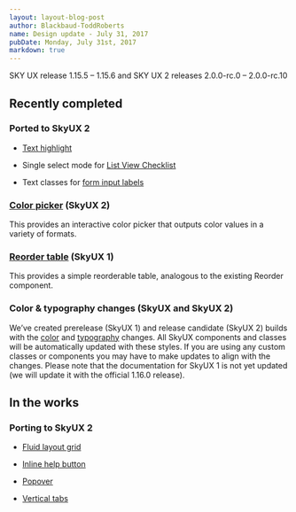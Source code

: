 ```yaml
---
layout: layout-blog-post
author: Blackbaud-ToddRoberts
name: Design update - July 31, 2017
pubDate: Monday, July 31st, 2017
markdown: true
---
```


SKY UX release 1.15.5 – 1.15.6 and SKY UX 2 releases 2.0.0-rc.0 – 2.0.0-rc.10

<!-- more -->

## Recently completed

### Ported to SkyUX 2

-   [Text highlight](https://developer.blackbaud.com/skyux2/components/text-highlight)

-   Single select mode for [List View Checklist](https://developer.blackbaud.com/skyux2/components/list-view-checklist)

-   Text classes for [form input labels](https://developer.blackbaud.com/skyux2/components/form)

### [Color picker](https://developer.blackbaud.com/skyux2/components/colorpicker) (SkyUX 2)

This provides an interactive color picker that outputs color values in a variety of formats.

### [Reorder table](http://skyux.developer.blackbaud.com/components/reordertable/) (SkyUX 1)

This provides a simple reorderable table, analogous to the existing Reorder component.

### Color & typography changes (SkyUX and SkyUX 2) 

We’ve created prerelease (SkyUX 1) and release candidate (SkyUX 2) builds with the [color](https://developer.blackbaud.com/skyux2/design/color) and [typography](https://developer.blackbaud.com/skyux2/design/typography) changes. All SkyUX components and classes will be automatically updated with these styles. If you are using any custom classes or components you may have to make updates to align with the changes. Please note that the documentation for SkyUX 1 is not yet updated (we will update it with the official 1.16.0 release).

## In the works 

### Porting to SkyUX 2

-   [Fluid layout grid](https://github.com/blackbaud/skyux2/issues/603)

-   [Inline help button](https://github.com/blackbaud/skyux2/issues/571)

-   [Popover](https://github.com/blackbaud/skyux2/issues/167)

-   [Vertical tabs](https://github.com/blackbaud/skyux2/issues/573)
